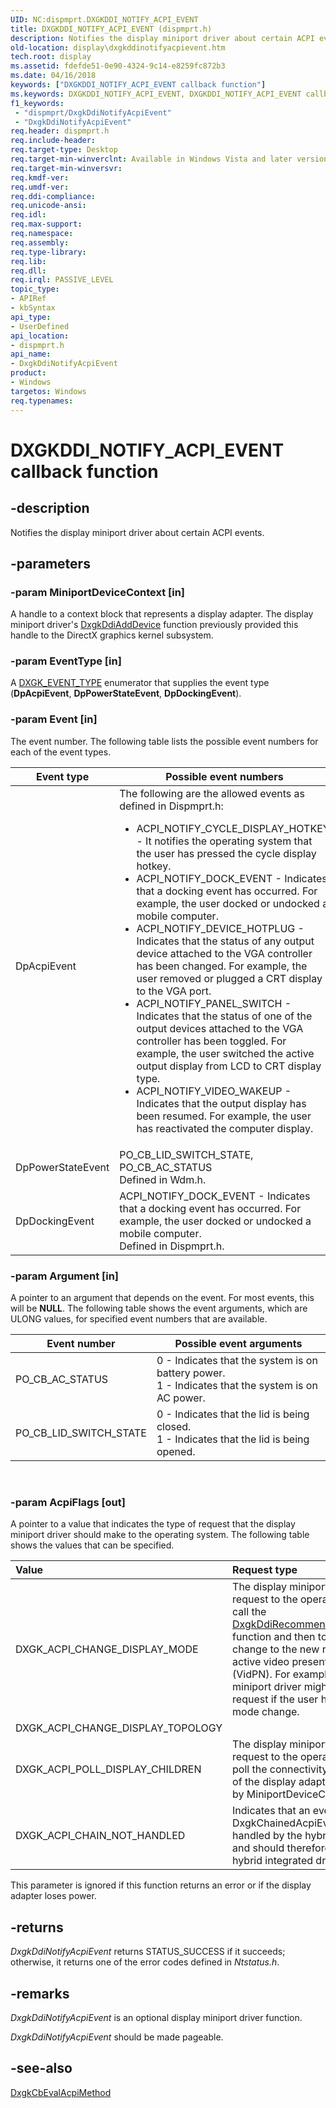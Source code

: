 ```yaml
---
UID: NC:dispmprt.DXGKDDI_NOTIFY_ACPI_EVENT
title: DXGKDDI_NOTIFY_ACPI_EVENT (dispmprt.h)
description: Notifies the display miniport driver about certain ACPI events.
old-location: display\dxgkddinotifyacpievent.htm
tech.root: display
ms.assetid: fdefde51-0e90-4324-9c14-e8259fc872b3
ms.date: 04/16/2018
keywords: ["DXGKDDI_NOTIFY_ACPI_EVENT callback function"]
ms.keywords: DXGKDDI_NOTIFY_ACPI_EVENT, DXGKDDI_NOTIFY_ACPI_EVENT callback, DmFunctions_de0d32a9-a592-4fe2-86e1-66a436be5874.xml, DxgkDdiNotifyAcpiEvent, DxgkDdiNotifyAcpiEvent callback function [Display Devices], display.dxgkddinotifyacpievent, dispmprt/DxgkDdiNotifyAcpiEvent
f1_keywords:
 - "dispmprt/DxgkDdiNotifyAcpiEvent"
 - "DxgkDdiNotifyAcpiEvent"
req.header: dispmprt.h
req.include-header:
req.target-type: Desktop
req.target-min-winverclnt: Available in Windows Vista and later versions of the Windows operating systems.
req.target-min-winversvr:
req.kmdf-ver:
req.umdf-ver:
req.ddi-compliance:
req.unicode-ansi:
req.idl:
req.max-support:
req.namespace:
req.assembly:
req.type-library:
req.lib:
req.dll:
req.irql: PASSIVE_LEVEL
topic_type:
- APIRef
- kbSyntax
api_type:
- UserDefined
api_location:
- dispmprt.h
api_name:
- DxgkDdiNotifyAcpiEvent
product:
- Windows
targetos: Windows
req.typenames:
---
```


# DXGKDDI_NOTIFY_ACPI_EVENT callback function


## -description


Notifies the display miniport driver about certain ACPI events.


## -parameters




### -param MiniportDeviceContext [in]

A handle to a context block that represents a display adapter. The display miniport driver's <a href="https://docs.microsoft.com/windows-hardware/drivers/ddi/dispmprt/nc-dispmprt-dxgkddi_add_device">DxgkDdiAddDevice</a> function previously provided this handle to the DirectX graphics kernel subsystem.


### -param EventType [in]

A <a href="https://docs.microsoft.com/windows-hardware/drivers/ddi/dispmprt/ne-dispmprt-_dxgk_event_type">DXGK_EVENT_TYPE</a> enumerator that supplies the event type (<b>DpAcpiEvent</b>, <b>DpPowerStateEvent</b>, <b>DpDockingEvent</b>).


### -param Event [in]

The event number. The following table lists the possible event numbers for each of the event types.

|Event type|Possible event numbers|
|--- |--- |
|DpAcpiEvent|The following are the allowed events as defined in  Dispmprt.h:<ul><li>ACPI_NOTIFY_CYCLE_DISPLAY_HOTKEY - It  notifies the operating system that the user has pressed the cycle display hotkey. </li><li>ACPI_NOTIFY_DOCK_EVENT - Indicates that a docking event has occurred. For example, the user docked or undocked a mobile computer.</li><li>ACPI_NOTIFY_DEVICE_HOTPLUG - Indicates that the status of any output device attached to the VGA controller has been changed. For example, the user removed or plugged a CRT display to the VGA port. </li><li>ACPI_NOTIFY_PANEL_SWITCH - Indicates that the status of one of the output devices attached to the VGA controller has been toggled. For example, the user switched the active output display from LCD to CRT display type.</li><li>ACPI_NOTIFY_VIDEO_WAKEUP - Indicates that the output display has been resumed. For example, the user has reactivated the computer display.</li></ul>|
|DpPowerStateEvent|PO_CB_LID_SWITCH_STATE, PO_CB_AC_STATUS<br/>Defined in Wdm.h.|
|DpDockingEvent|ACPI_NOTIFY_DOCK_EVENT - Indicates that a docking event has occurred. For example, the user docked or undocked a mobile computer.<br/>Defined in Dispmprt.h.|

### -param Argument [in]

A pointer to an argument that depends on the event. For most events, this will be <b>NULL</b>. The following table shows the event arguments, which are ULONG values, for specified event numbers that are available.

|Event number|Possible event arguments|
|--- |--- |
|PO_CB_AC_STATUS|0 - Indicates that the system is on battery power.<br/>1 - Indicates that the system is on AC power.|
|PO_CB_LID_SWITCH_STATE|0 - Indicates that the lid is being closed.<br/>1 - Indicates that the lid is being opened.|
 


### -param AcpiFlags [out]

A pointer to a value that indicates the type of request that the display miniport driver should make to the operating system. The following table shows the values that can be specified.

| **Value** | **Request type** | 
|:--|:--|
| DXGK_ACPI_CHANGE_DISPLAY_MODE | The display miniport driver makes a request to the operating system to call the [DxgkDdiRecommendFunctionalVidPn](https://docs.microsoft.com/windows-hardware/drivers/ddi/d3dkmddi/nc-d3dkmddi-dxgkddi_recommendfunctionalvidpn)  function and then to initiate a mode change to the new recommended active video present network (VidPN). For example, the display miniport driver might make this request if the user has specified a mode change. | 
| DXGK_ACPI_CHANGE_DISPLAY_TOPOLOGY |  | 
| DXGK_ACPI_POLL_DISPLAY_CHILDREN | The display miniport driver makes a request to the operating system to poll the connectivity of the children of the display adapter represented by MiniportDeviceContext. | 
| DXGK_ACPI_CHAIN_NOT_HANDLED | Indicates that an event with type DxgkChainedAcpiEvent was not handled by the hybrid discrete driver and should therefore be sent to the hybrid integrated driver. | 


This parameter is ignored if this function returns an error or if the display adapter loses power.


## -returns



<i>DxgkDdiNotifyAcpiEvent</i> returns STATUS_SUCCESS if it succeeds; otherwise, it returns one of the error codes defined in <i>Ntstatus.h</i>.




## -remarks



<i>DxgkDdiNotifyAcpiEvent</i> is an optional display miniport driver function.

<i>DxgkDdiNotifyAcpiEvent</i> should be made pageable.




## -see-also




<a href="https://docs.microsoft.com/windows-hardware/drivers/ddi/dispmprt/nc-dispmprt-dxgkcb_eval_acpi_method">DxgkCbEvalAcpiMethod</a>
 

 

